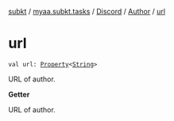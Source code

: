 [subkt](../../../index.md) / [myaa.subkt.tasks](../../index.md) / [Discord](../index.md) / [Author](index.md) / [url](./url.md)

# url

`val url: `[`Property`](https://docs.gradle.org/current/javadoc/org/gradle/api/provider/Property.html)`<`[`String`](https://kotlinlang.org/api/latest/jvm/stdlib/kotlin/-string/index.html)`>`

URL of author.

**Getter**

URL of author.

